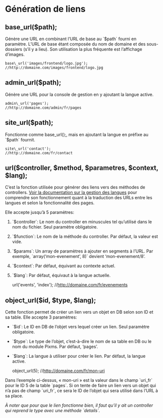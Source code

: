 # Génération de liens

base\_url($path);
-----------------

Génère une URL en combinant l’URL de base au \`$path\` fourni en paramètre. L’URL de base étant composée du nom de domaine et des sous-dossiers (s’il y a lieu). Son utilisation la plus fréquente est l’affichage d’images.

    base\_url('images/frontend/logo.jpg');
    //http://domaine.com/images/frontend/logo.jpg

admin\_url($path);
------------------

Génère une URL pour la console de gestion en y ajoutant la langue active.

    admin\_url('pages');
    //http://domaine.com/admin/fr/pages

site\_url($path);
-----------------

Fonctionne comme base\_url();, mais en ajoutant la langue en préfixe au \`$path\` fournit.

    site\_url('contact');
    //http://domaine.com/fr/contact

url($controller, $method, $parametres, $context, $lang);
--------------------------------------------------------

C’est la fonction utilisée pour générer des liens vers des méthodes de controllers. [Voir la documentation sur la gestion des langues](http://docs.pixelcircusclient.com/blog/la-gestion-des-langues/) pour comprendre son fonctionnement quant à la traduction des URLs entre les langues et selon la fonctionnalité des pages.

Elle accepte jusqu’à 5 paramètres:

1.  \`$controller\`: Le nom du controller en minuscules tel qu’utilisé dans le nom du fichier. Seul paramètre obligatoire.
2.  \`$function\`: Le nom de la méthode du controller. Par défaut, la valeur est vide.
3.  \`$params\`: Un array de paramètres à ajouter en segments à l’URL. Par exemple, \`array(‘mon-evenement’, 8)\` devient ‘mon-evenement/8’.
4.  \`$context\`: Par défaut, équivant au contexte actuel.
5.  \`$lang\`: Par défaut, équivaut à la langue actuelle.

    url('events', 'index'); //http://domaine.com/fr/evenements 

object\_url($id, $type, $lang);
-------------------------------

Cette fonction permet de créer un lien vers un objet en DB selon son ID et sa table. Elle accepte 3 paramètres:

*   \`$id\`: Le ID en DB de l’objet vers lequel créer un lien. Seul paramètre obligatoire.
*   \`$type\`: Le type de l’objet, c’est-à-dire le nom de sa table en DB ou le nom du module Pixms. Par défaut, ‘pages’.
*   \`$lang\`: La langue à utiliser pour créer le lien. Par défaut, la langue active.

    object\_url(5);
    //http://domaine.com/fr/mon-uri

Dans l’exemple ci-dessus, « mon-uri » est la valeur dans le champ \`uri\_fr\` pour le ID 5 de la table \`pages\`. Si on tente de faire un lien vers un objet qui n’a pas de champ \`uri\_fr\`, ce sera le ID de l’objet qui sera utilisé dans l’URL à sa place.

_À noter que pour que le lien fonctionne bien, il faut qu’il y ait un controller qui reprend le type avec une méthode \`details\`._